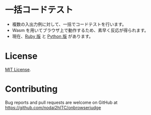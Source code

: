 # 一括コードテスト

- 複数の入出力例に対して、一括でコードテストを行います。
- Wasm を用いてブラウザ上で動作するため、素早く反応が得られます。
- 現在、[Ruby 版](https://nodai2hitc.github.io/batchcodetest/ruby.html) と [Python 版](https://nodai2hitc.github.io/batchcodetest/python.html) があります。

# License

[MIT License](http://opensource.org/licenses/MIT).

# Contributing

Bug reports and pull requests are welcome on GitHub at https://github.com/nodai2hITC/onbrowserjudge
